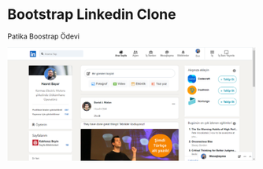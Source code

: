 # Bootstrap Linkedin Clone

Patika Boostrap Ödevi

![image](/assets/Ekran%20Al%C4%B1nt%C4%B1s%C4%B1.PNG)

